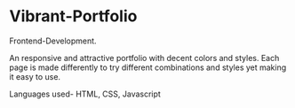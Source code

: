 # Vibrant-Portfolio
Frontend-Development.   

An responsive and attractive portfolio with decent colors and styles. Each page is made differently to try different combinations and styles yet making it easy to use.   

Languages used- HTML, CSS, Javascript  
